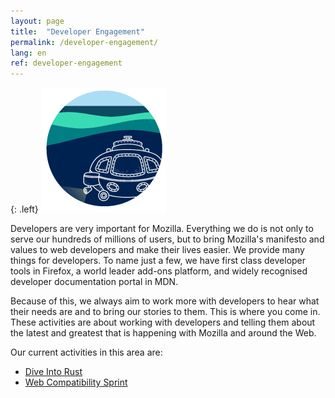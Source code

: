 ```yaml
---
layout: page
title:  "Developer Engagement"
permalink: /developer-engagement/
lang: en
ref: developer-engagement
---
```


{: .left}
![image](/asserts/img/development.png)

Developers are very important for Mozilla. Everything we do is not only to serve our hundreds of millions of users, but to bring Mozilla's manifesto and values to web developers and make their lives easier. We provide many things for developers. To name just a few, we have first class developer tools in Firefox, a world leader add-ons platform, and widely recognised developer documentation portal in MDN.

Because of this, we always aim to work more with developers to hear what their needs are and to bring our stories to them. This is where you come in. These activities are about working with developers and telling them about the latest and greatest that is happening with Mozilla and around the Web.

Our current activities in this area are:

* [Dive Into Rust](/developer-engagement/rust-hack/)
* [Web Compatibility Sprint](/developer-engagement/webcompat-sprint/)
